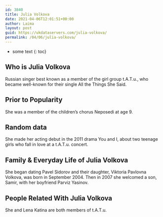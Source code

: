 ```yaml
---
id: 3840
title: Julia Volkova
date: 2021-04-06T12:01:51+00:00
author: Laima
layout: post
guid: https://ukdataservers.com/julia-volkova/
permalink: /04/06/julia-volkova/
---
```


* some text
{: toc}


## Who is Julia Volkova
                  
                  
                  
Russian singer best known as a member of the girl group t.A.T.u., who became well-known for their single All the Things She Said.
                  
              
            
              
            
                
                
                
## Prior to Popularity
                  
                  
                  
She was a member of the children&#8217;s chorus Neposedi at age 9.
                  
              
            
              
            
                
                
                
## Random data
                  
                  
                  
She made her acting debut in the 2011 drama You and I, about two teenage girls who fall in love at a t.A.T.u. concert.
                  
              
            
              
            
                
                
                
## Family & Everyday Life of Julia Volkova
                  
                  
                  
She began dating Pavel Sidorov and their daughter, Viktoria Pavlovna Volkova, was born in September 2004. Then in 2007 she welcomed a son, Samir, with her boyfriend Parviz Yasinov.
                  
              
            
              
            
                
                
                
## People Related With Julia Volkova
                  
                  
                  
She and Lena Katina are both members of t.A.T.u.
                  
              
            
              
            
                
              
            
              
              
            
            
              
            
          
          
          